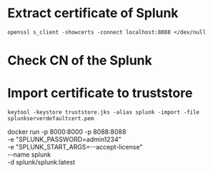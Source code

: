 # Extract certificate of Splunk
```
openssl s_client -showcerts -connect localhost:8088 </dev/null
```

# Check CN of the Splunk

# Import certificate to truststore
```
keytool -keystore truststore.jks -alias splunk -import -file splunkserverdefaultcert.pem
```


docker run -p 8000:8000 -p 8088:8088 \
             -e "SPLUNK_PASSWORD=admin1234" \
             -e "SPLUNK_START_ARGS=--accept-license" \
             --name splunk \
             -d splunk/splunk:latest
